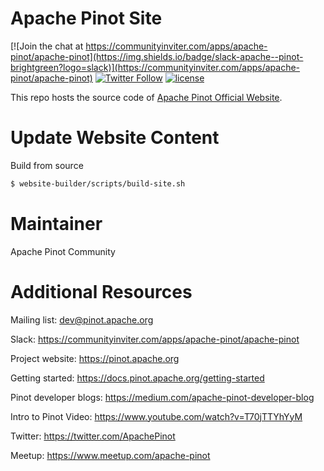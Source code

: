 Apache Pinot Site
=================

[![Join the chat at https://communityinviter.com/apps/apache-pinot/apache-pinot](https://img.shields.io/badge/slack-apache--pinot-brightgreen?logo=slack)](https://communityinviter.com/apps/apache-pinot/apache-pinot) 
[![Twitter Follow](https://img.shields.io/twitter/follow/apachepinot.svg?label=Follow&style=social)](https://twitter.com/intent/follow?screen_name=apachepinot) 
[![license](https://img.shields.io/github/license/apache/pinot.svg)](LICENSE)

This repo hosts the source code of [Apache Pinot Official Website](https://pinot.apache.org/).

Update Website Content
======================

Build from source
```bash
$ website-builder/scripts/build-site.sh
```

Maintainer
==========

Apache Pinot Community

Additional Resources
====================

Mailing list: dev@pinot.apache.org

Slack: https://communityinviter.com/apps/apache-pinot/apache-pinot

Project website: https://pinot.apache.org

Getting started: https://docs.pinot.apache.org/getting-started

Pinot developer blogs: https://medium.com/apache-pinot-developer-blog

Intro to Pinot Video: https://www.youtube.com/watch?v=T70jTTYhYyM

Twitter: https://twitter.com/ApachePinot

Meetup: https://www.meetup.com/apache-pinot
